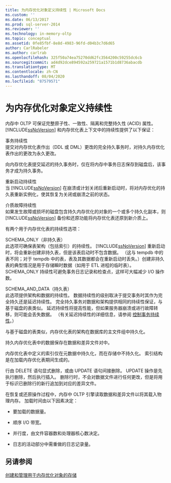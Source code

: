 ```yaml
---
title: 为内存优化对象定义持续性 | Microsoft Docs
ms.custom: ''
ms.date: 06/13/2017
ms.prod: sql-server-2014
ms.reviewer: ''
ms.technology: in-memory-oltp
ms.topic: conceptual
ms.assetid: 0fe85fbf-8e8d-4983-96fd-d04b3c7d6d65
author: CarlRabeler
ms.author: carlrab
ms.openlocfilehash: 325f50a74ea75270dd62fc3564200c59255dc6cb
ms.sourcegitcommit: ad4d92dce894592a259721a1571b1d8736abacdb
ms.translationtype: MT
ms.contentlocale: zh-CN
ms.lasthandoff: 08/04/2020
ms.locfileid: "87579571"
---
```

# <a name="defining-durability-for-memory-optimized-objects"></a>为内存优化对象定义持续性
  内存中 OLTP 可保证完整原子性、一致性、隔离和完整持久性 (ACID) 属性。 [!INCLUDE[ssNoVersion](../../includes/ssnoversion-md.md)] 和内存优化表上下文中的持续性提供了以下保证：  
  
 事务持续性  
 提交对内存优化表作出（DDL 或 DML）更改的完全持久事务时，对持久内存优化表作出的更改为永久更改。  
  
 向内存优化表提交延迟的持久事务时，仅在将内存中事务日志保存到磁盘后，该事务才成为持久事务。  
  
 重新启动持续性  
 当 [!INCLUDE[ssNoVersion](../../includes/ssnoversion-md.md)] 在崩溃或计划关闭后重新启动时，将对内存优化的持久表重新实例化，使其恢复为关闭或崩溃之前的状态。  
  
 介质故障持续性  
 如果发生故障或损坏的磁盘包含持久内存优化的对象的一个或多个持久化副本，则 [!INCLUDE[ssNoVersion](../../includes/ssnoversion-md.md)] 备份和还原功能将内存优化表还原到新介质上。  
  
 有两个用于内存优化表的持续性选项：  
  
 SCHEMA_ONLY（非持久表）  
 此选项可确保表架构（包括索引）的持续性。 [!INCLUDE[ssNoVersion](../../includes/ssnoversion-md.md)] 重新启动时，将会重新创建非持久表，但是该表启动时不包含数据。 （这与 tempdb 中的表不同；对于 tempdb 中的表，表及其数据都会在重新启动时丢失。）创建非持久表的典型情况是用于存储瞬时数据（如用于 ETL 进程的临时表）。 SCHEMA_ONLY 持续性可避免事务日志记录和检查点，这样可大幅减少 I/O 操作数。  
  
 SCHEMA_AND_DATA（持久表）  
 此选项提供架构和数据的持续性。 数据持续性的级别取决于提交事务时其作为完全持久还是延迟持续性。 完全持久事务对数据和架构提供相同的持续性保证，与基于磁盘的表类似。 延迟持续性将提高性能，但如果服务器崩溃或进行故障转移，则可能会丢失数据。 （有关延迟持续性的详细信息，请参阅 [控制事务持续性](../logs/control-transaction-durability.md)。）  
  
 与基于磁盘的表类似，内存优化表的架构在数据库的主文件组中持久化。  
  
 持久内存优化表中的数据保存在数据和差异文件对中。  
  
 内存优化表中定义的索引仅在元数据中持久化，而在存储中不持久化。 索引结构是在加载内存优化表期间生成的。  
  
 行由 DELETE 语句显式删除，或由 UPDATE 语句间接删除。 UPDATE 操作是先执行删除，然后执行插入。 删除行时，不会对数据文件进行任何更改，但是将用于标识已删除行的新行追加到对应的差异文件。  
  
 在恢复或还原操作过程中，内存中 OLTP 引擎读取数据和差异文件以将其载入物理内存。 加载时间由以下因素决定：  
  
-   要加载的数据量。  
  
-   顺序 I/O 带宽。  
  
-   并行度，由文件容器数和处理器核心数决定。  
  
-   日志的活动部分中需重做的日志记录量。  
  
## <a name="see-also"></a>另请参阅  
 [创建和管理用于内存优化对象的存储](creating-and-managing-storage-for-memory-optimized-objects.md)  
  
  
